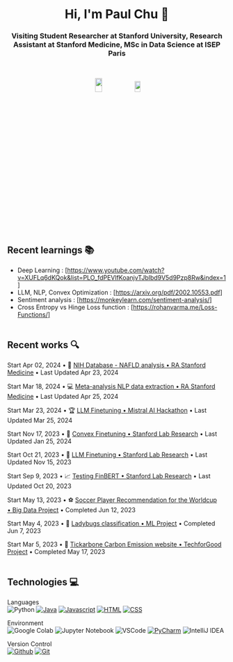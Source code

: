 <h1 align="center"> Hi, I'm Paul Chu 👋 </h1>

<h3 align="center">Visiting Student Researcher at Stanford University, Research Assistant at Stanford Medicine, MSc in Data Science at ISEP Paris</h3><br>

<p align="center">
<img src= https://github.com/PuchToTalk/PuchToTalk/assets/90144938/bd200be5-65de-4663-afeb-b4a2924a1c5e width="18%" height="9%">

<img src= https://github.com/PuchToTalk/PuchToTalk/assets/90144938/e484dbba-1944-4bfc-9c0d-2020dc0188fd width="16%" height="8%">
</p> 

## Recent learnings 📚 

- Deep Learning : [https://www.youtube.com/watch?v=XUFLq6dKQok&list=PLO_fdPEVlfKoanjvTJbIbd9V5d9Pzp8Rw&index=1]
- LLM, NLP, Convex Optimization : [https://arxiv.org/pdf/2002.10553.pdf]
- Sentiment analysis : [https://monkeylearn.com/sentiment-analysis/]
- Cross Entropy vs Hinge Loss function : [https://rohanvarma.me/Loss-Functions/]<br><br>




## Recent works 🔍

Start Apr 02, 2024 • 🧬 [NIH Database - NAFLD analysis • RA Stanford Medicine](https://github.com/PuchToTalk/NAFLD-analysis) • Last Updated Apr 23, 2024<br>

Start Mar 18, 2024 • 💻 [Meta-analysis NLP data extraction • RA Stanford Medicine](https://github.com/PuchToTalk/Meta-Analysis-extraction) • Last Updated Apr 25, 2024<br>

Start Mar 23, 2024 • 🏆 [LLM Finetuning • Mistral AI Hackathon](https://github.com/PuchToTalk/DOOM-MistralAI) • Last Updated Mar 25, 2024<br>

Start Nov 17, 2023 • 🐍 [Convex Finetuning • Stanford Lab Research](https://github.com/PuchToTalk/Convex-Finetuning) • Last Updated Jan 25, 2024<br>

Start Oct 21, 2023 • 🦙 [LLM Finetuning • Stanford Lab Research](https://github.com/PuchToTalk/LLM) • Last Updated Nov 15, 2023<br>

Start Sep 9, 2023 • 📈 [Testing FinBERT • Stanford Lab Research](https://github.com/PuchToTalk/FinBERT) • Last Updated Oct 20, 2023<br>

Start May 13, 2023 • ⚽️ [Soccer Player Recommendation for the Worldcup • Big Data Project](https://github.com/PuchToTalk/Football_WorldCup_Recommendation) • Completed Jun 12, 2023<br>   

Start May 4, 2023 • 🐞 [Ladybugs classification • ML Project](https://github.com/PuchToTalk/Ladybug_project) • Completed Jun 7, 2023<br>

Start Mar 5, 2023 • 🥕 [Tickarbone Carbon Emission website • TechforGood Project](https://github.com/PuchToTalk/Tickarbone) • Completed May 17, 2023<br><br>







## Technologies 💻

Languages<br>
![Python](https://img.shields.io/badge/Python-000?style=for-the-badge&logo=python&logoColor=#3776AB) [![Java](https://img.shields.io/badge/Java-000?style=for-the-badge&logo=coffeescript&logoColor=#2F2625)](#)  [![Javascript](https://img.shields.io/badge/-Javascript-000?style=for-the-badge&logo=javascript)](#) [![HTML](https://img.shields.io/badge/-HTML-000?style=for-the-badge&logo=html5)](#) [![CSS](https://img.shields.io/badge/-CSS-000?style=for-the-badge&logo=css3&logoColor=1572B6)](#) 

Environment<br>
![Google Colab](https://img.shields.io/badge/Google%20Colab%20-black?style=for-the-badge&logo=googlecolab&logoColor=#F9AB00) ![Jupyter Notebook](https://img.shields.io/badge/Jupyter%20Notebook%20-black?style=for-the-badge&logo=jupyter&logoColor=#F37626) ![VSCode](https://img.shields.io/badge/-VSCode-000?style=for-the-badge&logo=visualstudiocode&logoColor=007ACC) [![PyCharm](https://img.shields.io/badge/-PyCharm-000?style=for-the-badge&logo=PyCharm&logoColor=green)](#) ![IntelliJ IDEA](https://img.shields.io/badge/-intellij-000?style=for-the-badge&logo=intellijidea&logoColor=pink)

Version Control <br>
[![Github](https://img.shields.io/badge/-Github-000?style=for-the-badge&logo=github)](#) [![Git](https://img.shields.io/badge/-Git-000?style=for-the-badge&logo=git)](#)
